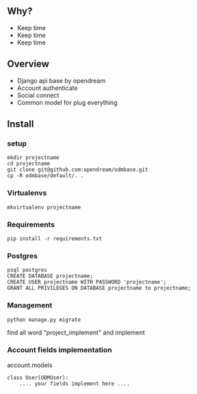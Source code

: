 ## Why?
- Keep time
- Keep time
- Keep time

## Overview
- Django api base by opendream
- Account authenticate
- Social connect
- Common model for plug everything

## Install

### setup
	mkdir projectname
	cd projectname
	git clone git@github.com:opendream/odmbase.git
	cp -R odmbase/default/. .


### Virtualenvs
	mkvirtualenv projectname

### Requirements
	pip install -r requirements.txt

### Postgres

	psql postgres
	CREATE DATABASE projectname;
	CREATE USER projectname WITH PASSWORD 'projectname';
	GRANT ALL PRIVILEGES ON DATABASE projectname to projectname;

### Management
	python manage.py migrate


find all word "project_implement" and implement

### Account fields implementation
account.models

	class User(ODMUser):
		.... your fields implement here ....

